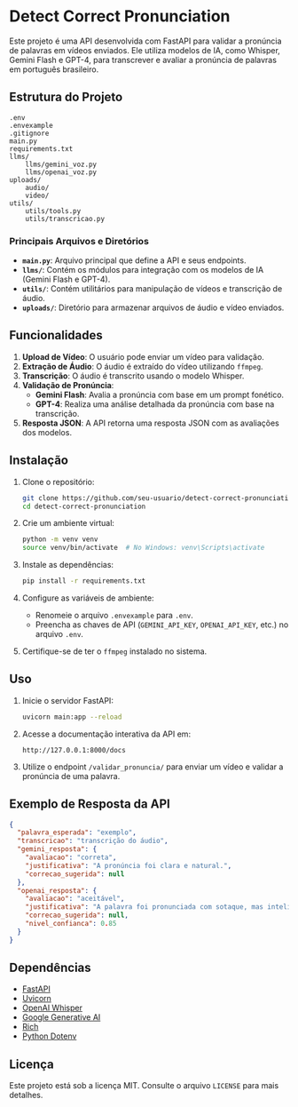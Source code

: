 # Detect Correct Pronunciation

Este projeto é uma API desenvolvida com FastAPI para validar a pronúncia de palavras em vídeos enviados. Ele utiliza modelos de IA, como Whisper, Gemini Flash e GPT-4, para transcrever e avaliar a pronúncia de palavras em português brasileiro.

## Estrutura do Projeto

```
.env
.envexample
.gitignore
main.py
requirements.txt
llms/
    llms/gemini_voz.py
    llms/openai_voz.py
uploads/
    audio/
    video/
utils/
    utils/tools.py
    utils/transcricao.py
```

### Principais Arquivos e Diretórios

- **`main.py`**: Arquivo principal que define a API e seus endpoints.
- **`llms/`**: Contém os módulos para integração com os modelos de IA (Gemini Flash e GPT-4).
- **`utils/`**: Contém utilitários para manipulação de vídeos e transcrição de áudio.
- **`uploads/`**: Diretório para armazenar arquivos de áudio e vídeo enviados.

## Funcionalidades

1. **Upload de Vídeo**: O usuário pode enviar um vídeo para validação.
2. **Extração de Áudio**: O áudio é extraído do vídeo utilizando `ffmpeg`.
3. **Transcrição**: O áudio é transcrito usando o modelo Whisper.
4. **Validação de Pronúncia**:
   - **Gemini Flash**: Avalia a pronúncia com base em um prompt fonético.
   - **GPT-4**: Realiza uma análise detalhada da pronúncia com base na transcrição.
5. **Resposta JSON**: A API retorna uma resposta JSON com as avaliações dos modelos.

## Instalação

1. Clone o repositório:
   ```bash
   git clone https://github.com/seu-usuario/detect-correct-pronunciation.git
   cd detect-correct-pronunciation
   ```

2. Crie um ambiente virtual:
   ```bash
   python -m venv venv
   source venv/bin/activate  # No Windows: venv\Scripts\activate
   ```

3. Instale as dependências:
   ```bash
   pip install -r requirements.txt
   ```

4. Configure as variáveis de ambiente:
   - Renomeie o arquivo `.envexample` para `.env`.
   - Preencha as chaves de API (`GEMINI_API_KEY`, `OPENAI_API_KEY`, etc.) no arquivo `.env`.

5. Certifique-se de ter o `ffmpeg` instalado no sistema.

## Uso

1. Inicie o servidor FastAPI:
   ```bash
   uvicorn main:app --reload
   ```

2. Acesse a documentação interativa da API em:
   ```
   http://127.0.0.1:8000/docs
   ```

3. Utilize o endpoint `/validar_pronuncia/` para enviar um vídeo e validar a pronúncia de uma palavra.

## Exemplo de Resposta da API

```json
{
  "palavra_esperada": "exemplo",
  "transcricao": "transcrição do áudio",
  "gemini_resposta": {
    "avaliacao": "correta",
    "justificativa": "A pronúncia foi clara e natural.",
    "correcao_sugerida": null
  },
  "openai_resposta": {
    "avaliacao": "aceitável",
    "justificativa": "A palavra foi pronunciada com sotaque, mas inteligível.",
    "correcao_sugerida": null,
    "nivel_confianca": 0.85
  }
}
```

## Dependências

- [FastAPI](https://fastapi.tiangolo.com/)
- [Uvicorn](https://www.uvicorn.org/)
- [OpenAI Whisper](https://github.com/openai/whisper)
- [Google Generative AI](https://developers.generativeai.google/)
- [Rich](https://github.com/Textualize/rich)
- [Python Dotenv](https://github.com/theskumar/python-dotenv)

## Licença

Este projeto está sob a licença MIT. Consulte o arquivo `LICENSE` para mais detalhes.